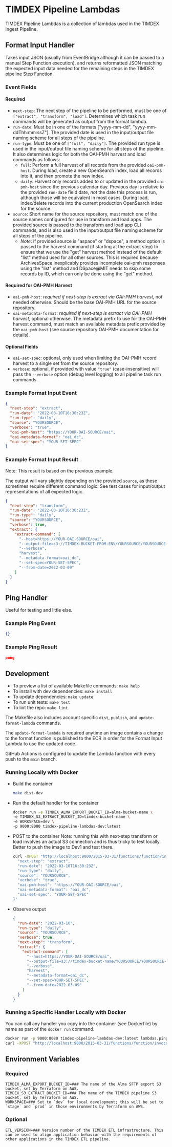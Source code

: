 # TIMDEX Pipeline Lambdas

TIMDEX Pipeline Lambdas is a collection of lambdas used in the TIMDEX Ingest Pipeline.

## Format Input Handler

Takes input JSON (usually from EventBridge although it can be passed to a manual Step Function execution), and returns reformatted JSON matching the expected input data needed for the remaining steps in the TIMDEX pipeline Step Function.

### Event Fields

#### Required

- `next-step`: The next step of the pipeline to be performed, must be one of `["extract", "transform", "load"]`. Determines which task run commands will be generated as output from the format lambda.
- `run-date`: Must be in one of the formats ["yyyy-mm-dd", "yyyy-mm-ddThh:mm:ssZ"]. The provided date is used in the input/output file naming scheme for all steps of the pipeline.
- `run-type`: Must be one of `["full", "daily"]`. The provided run type is used in the input/output file naming scheme for all steps of the pipeline. It also determines logic for both the OAI-PMH harvest and load commands as follows:
  - `full`: Perform a full harvest of all records from the provided `oai-pmh-host`. During load, create a new OpenSearch index, load all records into it, and then promote the new index.
  - `daily`: Harvest only records added to or updated in the provided `oai-pmh-host` since the previous calendar day. Previous day is relative to the provided `run-date` field date, *not* the date this process is run, although those will be equivalent in most cases. During load, index/delete records into the current production OpenSearch index for the source.
- `source`: Short name for the source repository, must match one of the source names configured for use in transform and load apps. The provided source is passed to the transform and load app CLI commands, and is also used in the input/output file naming scheme for all steps of the pipeline.
  - *Note*: if provided source is "aspace" or "dspace", a method option is passed to the harvest command (if starting at the extract step) to ensure that we use the "get" harvest method instead of the default "list" method used for all other sources. This is required because ArchivesSpace inexplicably provides incomplete oai-pmh responses using the "list" method and DSpace@MIT needs to skip some records by ID, which can only be done using the "get" method.

#### Required for OAI-PMH Harvest

- `oai-pmh-host`: *required if next-step is extract via OAI-PMH harvest*, not needed otherwise. Should be the base OAI-PMH URL for the source repository.
- `oai-metadata-format`: *required if next-step is extract via OAI-PMH harvest*, optional otherwise. The metadata prefix to use for the OAI-PMH harvest command, must match an available metadata prefix provided by the `oai-pmh-host` (see source repository OAI-PMH documentation for details).

#### Optional Fields

- `oai-set-spec`: optional, only used when limiting the OAI-PMH record harvest to a single set from the source repository.
- `verbose`: optional, if provided with value `"true"` (case-insensitive) will pass the `--verbose` option (debug level logging) to all pipeline task run commands.

### Example Format Input Event

```json
{
  "next-step": "extract",
  "run-date": "2022-03-10T16:30:23Z",
  "run-type": "daily",
  "source": "YOURSOURCE",
  "verbose": "true",
  "oai-pmh-host": "https://YOUR-OAI-SOURCE/oai",
  "oai-metadata-format": "oai_dc",
  "oai-set-spec": "YOUR-SET-SPEC"
}
```

### Example Format Input Result

Note: This result is based on the previous example.

The output will vary slightly depending on the provided `source`, as these sometimes require different command logic. See test cases for input/output representations of all expected logic.

```json
{
  "next-step": "transform",
  "run-date": "2022-03-10T16:30:23Z",
  "run-type": "daily",
  "source": "YOURSOURCE",
  "verbose": true,
  "extract": {
    "extract-command": [
      "--host=https://YOUR-OAI-SOURCE/oai",
      "--output-file=s3://TIMDEX-BUCKET-FROM-ENV/YOURSOURCE/YOURSOURCE-2022-03-09-daily-extracted-records-to-index.xml",
      "--verbose",
      "harvest",
      "--metadata-format=oai_dc",
      "--set-spec=YOUR-SET-SPEC",
      "--from-date=2022-03-09"
    ]
  }
}
```

## Ping Handler

Useful for testing and little else.

### Example Ping Event

```json
{}
```

### Example Ping Result

```json
pong
```

## Development

* To preview a list of available Makefile commands: `make help`
* To install with dev dependencies: `make install`
* To update dependencies: `make update`
* To run unit tests: `make test`
* To lint the repo: `make lint`

The Makefile also includes account specific `dist`, `publish`, and `update-format-lambda` commands.

The `update-format-lambda` is required anytime an image contains a change to the format function is published to the ECR in order for the Format Input Lambda to use the updated code.

GitHub Actions is configured to update the Lambda function with every push to the `main` branch.

### Running Locally with Docker

- Build the container

  ```bash
  make dist-dev
  ```

- Run the default handler for the container

   ```bash
   docker run -e TIMDEX_ALMA_EXPORT_BUCKET_ID=alma-bucket-name \
   -e TIMDEX_S3_EXTRACT_BUCKET_ID=timdex-bucket-name \
   -e WORKSPACE=dev \
   -p 9000:8080 timdex-pipeline-lambdas-dev:latest
   ```

- POST to the container
  Note: running this with next-step transform or load involves an actual S3 connection and is thus tricky to test locally. Better to push the image to Dev1 and test there.

  ```bash
  curl -XPOST "http://localhost:9000/2015-03-31/functions/function/invocations" -d '{
    "next-step": "extract",
    "run-date": "2022-03-10T16:30:23Z",
    "run-type": "daily",
    "source": "YOURSOURCE",
    "verbose": "true",
    "oai-pmh-host": "https://YOUR-OAI-SOURCE/oai",
    "oai-metadata-format": "oai_dc",
    "oai-set-spec": "YOUR-SET-SPEC"
  }'
  ```
  
- Observe output
  ```json
  {
    "run-date": "2022-03-10",
    "run-type": "daily",
    "source": "YOURSOURCE",
    "verbose": true,
    "next-step": "transform",
    "extract": {
      "extract-command": [
        "--host=https://YOUR-OAI-SOURCE/oai",
        "--output-file=s3://timdex-bucket-name/YOURSOURCE/YOURSOURCE-2022-03-09-daily-extracted-records-to-index.xml",
        "--verbose",
        "harvest",
        "--metadata-format=oai_dc",
        "--set-spec=YOUR-SET-SPEC",
        "--from-date=2022-03-09"
      ]
    }
  }
  ```

### Running a Specific Handler Locally with Docker
You can call any handler you copy into the container (see Dockerfile) by name as part of the `docker run` command.

```bash
docker run -p 9000:8080 timdex-pipeline-lambdas-dev:latest lambdas.ping.lambda_handler
curl -XPOST "http://localhost:9000/2015-03-31/functions/function/invocations" -d '{}'
```

## Environment Variables

### Required

```shell
TIMDEX_ALMA_EXPORT_BUCKET_ID=### The name of the Alma SFTP export S3 bucket, set by Terraform on AWS.
TIMDEX_S3_EXTRACT_BUCKET_ID=### The name of the TIMDEX pipeline S3 bucket, set by Terraform on AWS.
WORKSPACE=### Set to `dev` for local development; this will be set to `stage` and `prod` in those environments by Terraform on AWS.
```

### Optional

```shell
ETL_VERSION=### Version number of the TIMDEX ETL infrastructure. This can be used to align application behavior with the requirements of other applications in the TIMDEX ETL pipeline.
```



